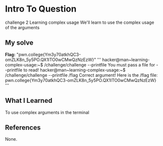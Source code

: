 # Intro To Question
challenge 2 
Learning complex usage
We'll learn to use the complex usage of the arguments 
## My solve
**Flag:** "pwn.college{Ym3y70atkhQC3-omZLK8n_5y5PO.QX1ITO0wCMwQzNzEzW}"
'''
hacker@man~learning-complex-usage:~$ /challenge/challenge --printfile
You must pass a file for --printfile to read!
hacker@man~learning-complex-usage:~$  /challenge/challenge --printfile /flag
Correct argument! Here is the /flag file:
pwn.college{Ym3y70atkhQC3-omZLK8n_5y5PO.QX1ITO0wCMwQzNzEzW}
'''
## What I Learned
To use complex arguments in the terminal 
## References
None.
